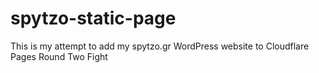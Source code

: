 # spytzo-static-page

This is my attempt to add my spytzo.gr WordPress website to Cloudflare Pages
Round Two Fight